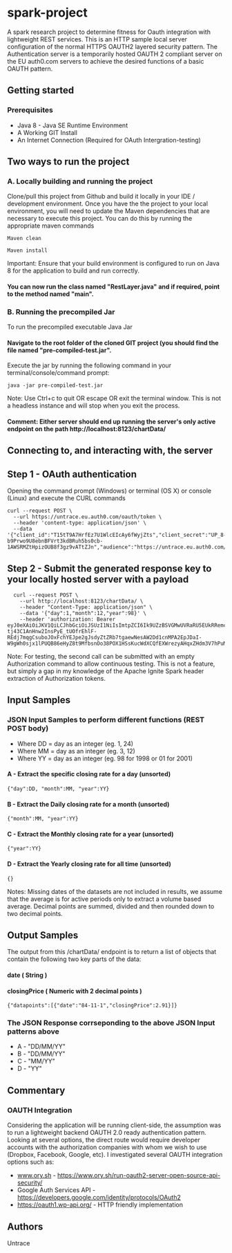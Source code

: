 # spark-project
A spark research project to determine fitness for Oauth integration with lightweight REST services.
This is an HTTP sample local server configuration of the normal HTTPS OAUTH2 layered security pattern.
The Authentication server is a temporarily hosted OAUTH 2 compliant server on the EU auth0.com servers to achieve the desired functions of a basic OAUTH pattern.


## Getting started

### Prerequisites
* Java 8 - Java SE Runtime Environment
* A Working GIT Install
* An Internet Connection (Required for OAuth Intergration-testing)

## Two ways to run the project

### A. Locally building and running the project
Clone/pull this project from Github and build it locally in your IDE / development environment.
Once you have the the project to your local environment, you will need to update the Maven dependencies that are necessary to execute this project.
You can do this by running the appropriate maven commands
```
Maven clean
```

```
Maven install
```

Important: Ensure that your build environment is configured to run on Java 8 for the application to build and run correctly.

#### You can now run the class named "RestLayer.java" and if required, point to the method named "main".

### B. Running the precompiled Jar
To run the precompiled executable Java Jar
#### Navigate to the root folder of the cloned GIT project (you should find the file named "pre-compiled-test.jar".

Execute the jar by running the following command in your terminal/console/command prompt:
```
java -jar pre-compiled-test.jar
```
Note: Use Ctrl+c to quit OR escape OR exit the terminal window. This is not a headless instance and will stop when you exit the process.

#### Comment: Either server should end up running the server's only active endpoint on the path http://localhost:8123/chartData/

## Connecting to, and interacting with, the server

## Step 1 - OAuth authentication 
Opening the command prompt (Windows) or terminal (OS X) or console (Linux) and execute the CURL commands
```
curl --request POST \
  --url https://untrace.eu.auth0.com/oauth/token \
  --header 'content-type: application/json' \
  --data '{"client_id":"T15tT9A7HrfEz7U1WlcEIcAy6fWyjZts","client_secret":"UP_8-b9Prwo9U8ebnBFVrt3kdBRuh5bs0cb-1AWSRMZtHpizOUB8f3gz9vATtZJn","audience":"https://untrace.eu.auth0.com/api/v2/","grant_type":"client_credentials"}'
```

## Step 2 - Submit the generated response key to your locally hosted server with a payload
```
  curl --request POST \
    --url http://localhost:8123/chartData/ \
    --header "Content-Type: application/json" \
    --data '{"day":1,"month":12,"year":98}' \
    --header 'authorization: Bearer eyJ0eXAiOiJKV1QiLCJhbGciOiJSUzI1NiIsImtpZCI6Ik9UZzBSVGMwUVRaRU5EUkRRemczTkRnMFJUSXhPVU15TWpkRVFqQkJNak0wTWpjMk5VTkRSUSJ9.eyJpc3MiOiJodHRwczovL3VudHJhY2UuZXUuYXV0aDAuY29tLyIsInN1YiI6IlQxNXRUOUE3SHJmRXo3VTFXbGNFSWNBeTZmV3lqWnRzQGNsaWVudHMiLCJhdWQiOiJodHRwczovL3VudHJhY2UuZXUuYXV0aDAuY29tL2FwaS92Mi8iLCJpYXQiOjE1MjY0ODU3MzEsImV4cCI6MTUyNjU3MjEzMSwiYXpwIjoiVDE1dFQ5QTdIcmZFejdVMVdsY0VJY0F5NmZXeWpadHMiLCJndHkiOiJjbGllbnQtY3JlZGVudGlhbHMifQ.bwb51d1NDS8MhuC2f9TfqJhMnmkiZp2ST_96NgJM6ZqMyKyvLajpqMAZaUwgmsFk_Oz5m_y4CdNT748IP_jsMo1f952O_y4rwmv36XuY3NukExmT7rVj54u1xi2coYt3e6jl5IXHJSd8Sl2Qu1jqsRuxcmMWZaTxinuyhcvAvZN7VNln6-tj43C1AnHnw2InsPyE_tUOfrEhlF-REdj7mqgCsuboJOxFchYEJpe2gJsdyZtZRb7tgaewNesAW2Dd1cnMPA2EpJDaI-W9gWh0sjx1lPUQB86eHyZ8t9MfbsnOo38POX1HSsKucWdXCQfEXWrezyAHqxZHdm3V7hPuMw' 
```
Note: For testing, the second call can be submitted with an empty Authorization command to allow continuous testing. This is not a feature, but simply a gap in my knowledge of the Apache Ignite Spark header extraction of Authorization tokens.

## Input Samples
### JSON Input Samples to perform different functions (REST POST body)

* Where DD = day as an integer (eg. 1, 24)
* Where MM = day as an integer (eg. 3, 12)
* Where YY = day as an integer (eg. 98 for 1998 or 01 for 2001)

#### A - Extract the specific closing rate for a day (unsorted)
```
{"day":DD, "month":MM, "year":YY}
```

#### B - Extract the Daily closing rate for a month (unsorted)
```
{"month":MM, "year":YY}
```

#### C - Extract the Monthly closing rate for a year (unsorted)
```
{"year":YY}
```

#### D - Extract the Yearly closing rate for all time (unsorted)
```
{}
```
Notes: 
Missing dates of the datasets are not included in results, we assume that the average is for active periods only to extract a volume based average.
Decimal points are summed, divided and then rounded down to two decimal points.

## Output Samples
The output from this /chartData/ endpoint is to return a list of objects that contain the following two key parts of the data:
#### date ( String )
#### closingPrice ( Numeric with 2 decimal points )
```
{"datapoints":[{"date":"84-11-1","closingPrice":2.91}]}
```

### The JSON Response corrseponding to the above JSON Input patterns above
* A - "DD/MM/YY" 
* B - "DD/MM/YY"
* C - "MM/YY"
* D - "YY"

## Commentary
### OAUTH Integration
Considering the application will be running client-side, the assumption was to run a lightweight backend OAUTH 2.0 ready authentication pattern.
Looking at several options, the direct route would require developer accounts with the authorization companies with whom we wish to use (Dropbox, Facebook, Google, etc).
I investigated several OAUTH integration options such as:
* www.ory.sh - https://www.ory.sh/run-oauth2-server-open-source-api-security/
* Google Auth Services API - https://developers.google.com/identity/protocols/OAuth2
* https://oauth1.wp-api.org/ - HTTP friendly implementation


## Authors
Untrace
